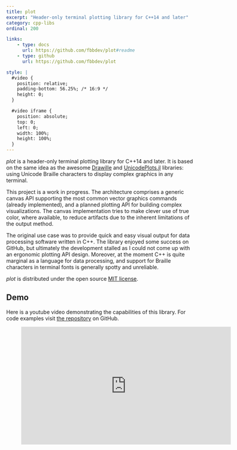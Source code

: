 ```yaml
---
title: plot
excerpt: "Header-only terminal plotting library for C++14 and later"
category: cpp-libs
ordinal: 200

links:
    - type: docs
      url: https://github.com/fbbdev/plot#readme
    - type: github
      url: https://github.com/fbbdev/plot

style: |
  #video {
    position: relative;
    padding-bottom: 56.25%; /* 16:9 */
    height: 0;
  }

  #video iframe {
    position: absolute;
    top: 0;
    left: 0;
    width: 100%;
    height: 100%;
  }
---
```


_plot_ is a header-only terminal plotting library for C++14 and later. It is
based on the same idea as the awesome [Drawille](https://github.com/asciimoo/drawille)
and [UnicodePlots.jl](https://github.com/JuliaPlots/UnicodePlots.jl) libraries:
using Unicode Braille characters to display complex graphics in any terminal.

This project is a work in progress. The architecture comprises a generic canvas
API supporting the most common vector graphics commands (already implemented),
and a planned plotting API for building complex visualizations. The canvas
implementation tries to make clever use of true color, where available, to
reduce artifacts due to the inherent limitations of the output method.

The original use case was to provide quick and easy visual output for data
processing software written in C++. The library enjoyed some success on GitHub,
but ultimately the development stalled as I could not come up with an ergonomic
plotting API design. Moreover, at the moment C++ is quite marginal as a
language for data processing, and support for Braille characters in terminal
fonts is generally spotty and unreliable.

_plot_ is distributed under the open source [MIT license](https://github.com/fbbdev/plot/blob/master/LICENSE).

## Demo

Here is a youtube video demonstrating the capabilities of this library. For code
examples visit [the repository](https://github.com/fbbdev/plot/tree/master/examples)
on GitHub.

<figure id="video">
  <iframe width="560" height="315" src="https://www.youtube-nocookie.com/embed/7WG6xP5MIe4" title="YouTube video player" frameborder="0" allow="accelerometer; autoplay; clipboard-write; encrypted-media; gyroscope; picture-in-picture; web-share" allowfullscreen></iframe>
</figure>
